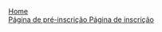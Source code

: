 <a href="https://sigeuni.vercel.app/" target="_blank"> Home </a> <br/>
<a href="https://sigeuni.vercel.app/pre-inscricao" target="_blank"> Página de pré-inscrição </a>
<a href="https://sigeuni.vercel.app/inscricao_1" target="_blank"> Página de inscrição </a>